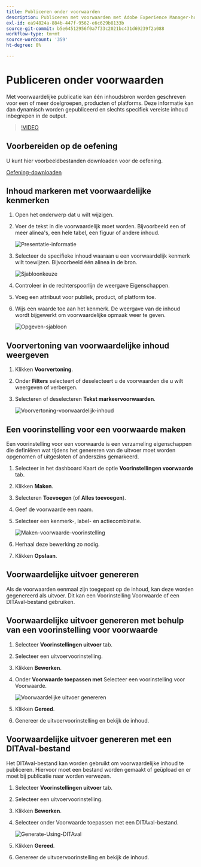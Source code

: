 ```yaml
---
title: Publiceren onder voorwaarden
description: Publiceren met voorwaarden met Adobe Experience Manager-hulplijnen
exl-id: ea94824a-884b-447f-9562-e6c629b8133b
source-git-commit: b5e64512956f0a7f33c2021bc431d69239f2a088
workflow-type: tm+mt
source-wordcount: '359'
ht-degree: 0%

---
```


# Publiceren onder voorwaarden

Met voorwaardelijke publicatie kan één inhoudsbron worden geschreven voor een of meer doelgroepen, producten of platforms. Deze informatie kan dan dynamisch worden gepubliceerd en slechts specifiek vereiste inhoud inbegrepen in de output.

>[!VIDEO](https://video.tv.adobe.com/v/339041)

## Voorbereiden op de oefening

U kunt hier voorbeeldbestanden downloaden voor de oefening.

[Oefening-downloaden](assets/exercises/publishing-with-conditions.zip)

## Inhoud markeren met voorwaardelijke kenmerken

1. Open het onderwerp dat u wilt wijzigen.

2. Voer de tekst in die voorwaardelijk moet worden. Bijvoorbeeld een of meer alinea&#39;s, een hele tabel, een figuur of andere inhoud.

   ![Presentatie-informatie](images/presenting-info.png)

3. Selecteer de specifieke inhoud waaraan u een voorwaardelijk kenmerk wilt toewijzen. Bijvoorbeeld één alinea in de bron.

   ![Sjabloonkeuze](images/template-choice.png)

4. Controleer in de rechterspoorlijn de weergave Eigenschappen.

5. Voeg een attribuut voor publiek, product, of platform toe.

6. Wijs een waarde toe aan het kenmerk. De weergave van de inhoud wordt bijgewerkt om voorwaardelijke opmaak weer te geven.

   ![Opgeven-sjabloon](images/specify-template.png)

## Voorvertoning van voorwaardelijke inhoud weergeven

1. Klikken **Voorvertoning**.

2. Onder **Filters** selecteert of deselecteert u de voorwaarden die u wilt weergeven of verbergen.

3. Selecteren of deselecteren **Tekst markeervoorwaarden**.

   ![Voorvertoning-voorwaardelijk-inhoud](images/preview-conditional-content.png)

## Een voorinstelling voor een voorwaarde maken

Een voorinstelling voor een voorwaarde is een verzameling eigenschappen die definiëren wat tijdens het genereren van de uitvoer moet worden opgenomen of uitgesloten of anderszins gemarkeerd.

1. Selecteer in het dashboard Kaart de optie **Voorinstellingen voorwaarde** tab.

2. Klikken **Maken**.

3. Selecteren **Toevoegen** (of **Alles toevoegen**).

4. Geef de voorwaarde een naam.

5. Selecteer een kenmerk-, label- en actiecombinatie.

   ![Maken-voorwaarde-voorinstelling](images/create-condition-preset.png)

6. Herhaal deze bewerking zo nodig.

7. Klikken **Opslaan**.

## Voorwaardelijke uitvoer genereren

Als de voorwaarden eenmaal zijn toegepast op de inhoud, kan deze worden gegenereerd als uitvoer. Dit kan een Voorinstelling Voorwaarde of een DITAval-bestand gebruiken.

## Voorwaardelijke uitvoer genereren met behulp van een voorinstelling voor voorwaarde

1. Selecteer **Voorinstellingen uitvoer** tab.

2. Selecteer een uitvoervoorinstelling.

3. Klikken **Bewerken**.

4. Onder **Voorwaarde toepassen met** Selecteer een voorinstelling voor Voorwaarde.

   ![Voorwaardelijke uitvoer genereren](images/generate-conditional-output.png)

5. Klikken **Gereed**.

6. Genereer de uitvoervoorinstelling en bekijk de inhoud.

## Voorwaardelijke uitvoer genereren met een DITAval-bestand

Het DITAval-bestand kan worden gebruikt om voorwaardelijke inhoud te publiceren. Hiervoor moet een bestand worden gemaakt of geüpload en er moet bij publicatie naar worden verwezen.

1. Selecteer **Voorinstellingen uitvoer** tab.

2. Selecteer een uitvoervoorinstelling.

3. Klikken **Bewerken**.

4. Selecteer onder Voorwaarde toepassen met een DITAval-bestand.

   ![Generate-Using-DITAval](images/generate-using-ditaval.png)

5. Klikken **Gereed**.

6. Genereer de uitvoervoorinstelling en bekijk de inhoud.
